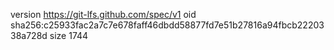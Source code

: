 version https://git-lfs.github.com/spec/v1
oid sha256:c25933fac2a7c7e678faff46dbdd58877fd7e51b27816a94fbcb2220338a728d
size 1744
